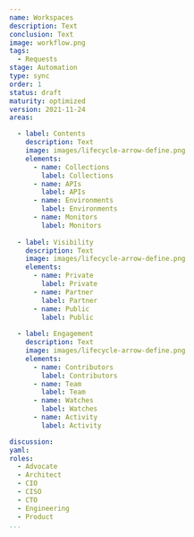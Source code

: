 ```yaml
---
name: Workspaces
description: Text
conclusion: Text
image: workflow.png
tags:
  - Requests
stage: Automation
type: sync
order: 1
status: draft
maturity: optimized
version: 2021-11-24
areas:  

  - label: Contents
    description: Text
    image: images/lifecycle-arrow-define.png
    elements:
      - name: Collections
        label: Collections
      - name: APIs
        label: APIs           
      - name: Environments
        label: Environments
      - name: Monitors
        label: Monitors   
        
  - label: Visibility
    description: Text
    image: images/lifecycle-arrow-define.png
    elements:
      - name: Private
        label: Private
      - name: Partner
        label: Partner  
      - name: Public
        label: Public         
        
  - label: Engagement
    description: Text
    image: images/lifecycle-arrow-define.png
    elements:
      - name: Contributors
        label: Contributors  
      - name: Team
        label: Team                          
      - name: Watches
        label: Watches   
      - name: Activity
        label: Activity                    

discussion: 
yaml: 
roles:
  - Advocate
  - Architect
  - CIO
  - CISO
  - CTO
  - Engineering
  - Product
...
```

